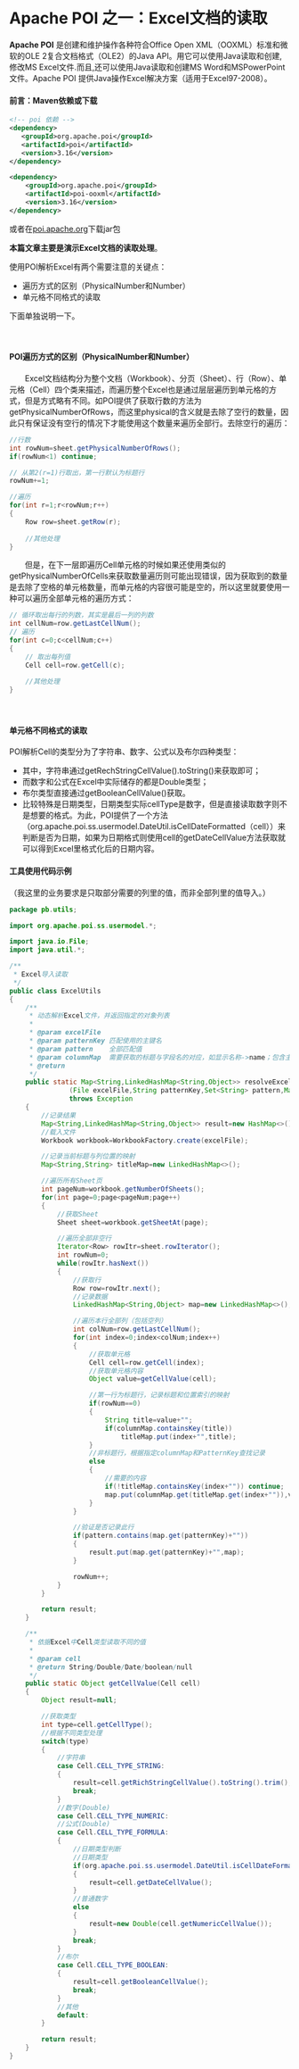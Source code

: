 # Apache POI 之一：Excel文档的读取
**Apache POI** 是创建和维护操作各种符合Office Open XML（OOXML）标准和微软的OLE 2复合文档格式（OLE2）的Java API。用它可以使用Java读取和创建,修改MS Excel文件.而且,还可以使用Java读取和创建MS Word和MSPowerPoint文件。Apache POI 提供Java操作Excel解决方案（适用于Excel97-2008）。



#### 前言：Maven依赖或下载

```xml
<!-- poi 依赖 -->
<dependency>
   <groupId>org.apache.poi</groupId>
   <artifactId>poi</artifactId>
   <version>3.16</version>
</dependency>

<dependency>
    <groupId>org.apache.poi</groupId>
    <artifactId>poi-ooxml</artifactId>
    <version>3.16</version>
</dependency>
```

或者在[poi.apache.org](https://poi.apache.org/download.html)下载jar包



**本篇文章主要是演示Excel文档的读取处理**。

使用POI解析Excel有两个需要注意的关键点：

- 遍历方式的区别（PhysicalNumber和Number）
- 单元格不同格式的读取

下面单独说明一下。

　　

#### POI遍历方式的区别（PhysicalNumber和Number）

　　Excel文档结构分为整个文档（Workbook）、分页（Sheet）、行（Row）、单元格（Cell）四个类来描述，而遍历整个Excel也是通过层层遍历到单元格的方式，但是方式略有不同。如POI提供了获取行数的方法为getPhysicalNumberOfRows，而这里physical的含义就是去除了空行的数量，因此只有保证没有空行的情况下才能使用这个数量来遍历全部行。去除空行的遍历：

```java
//行数
int rowNum=sheet.getPhysicalNumberOfRows();
if(rowNum<1) continue;

// 从第2(r=1)行取出，第一行默认为标题行
rowNum+=1;

//遍历
for(int r=1;r<rowNum;r++)
{
    Row row=sheet.getRow(r);
  
    //其他处理
}
```

　　但是，在下一层即遍历Cell单元格的时候如果还使用类似的getPhysicalNumberOfCells来获取数量遍历则可能出现错误，因为获取到的数量是去除了空格的单元格数量，而单元格的内容很可能是空的，所以这里就要使用一种可以遍历全部单元格的遍历方式：

```java
// 循环取出每行的列数，其实是最后一列的列数
int cellNum=row.getLastCellNum();
// 遍历
for(int c=0;c<cellNum;c++)
{
    // 取出每列值
    Cell cell=row.getCell(c);
    
    //其他处理
}
```

　　

#### 单元格不同格式的读取

POI解析Cell的类型分为了字符串、数字、公式以及布尔四种类型：

- 其中，字符串通过getRechStringCellValue().toString()来获取即可；
- 而数字和公式在Excel中实际储存的都是Double类型；
- 布尔类型直接通过getBooleanCellValue()获取。
- 比较特殊是日期类型，日期类型实际cellType是数字，但是直接读取数字则不是想要的格式。为此，POI提供了一个方法（org.apache.poi.ss.usermodel.DateUtil.isCellDateFormatted（cell））来判断是否为日期，如果为日期格式则使用cell的getDateCellValue方法获取就可以得到Excel里格式化后的日期内容。



#### 工具使用代码示例

（我这里的业务要求是只取部分需要的列里的值，而非全部列里的值导入。）

```java
package pb.utils;

import org.apache.poi.ss.usermodel.*;

import java.io.File;
import java.util.*;

/**
 * Excel导入读取
 */
public class ExcelUtils
{
    /**
     * 动态解析Excel文件，并返回指定的对象列表
     *
     * @param excelFile
     * @param patternKey 匹配使用的主键名
     * @param pattern    全部匹配值
     * @param columnMap  需要获取的标题与字段名的对应，如显示名称->name；包含主键列
     * @return
     */
    public static Map<String,LinkedHashMap<String,Object>> resolveExcel
               (File excelFile,String patternKey,Set<String> pattern,Map<String,String> columnMap) 
               throws Exception
    {
        //记录结果
        Map<String,LinkedHashMap<String,Object>> result=new HashMap<>();
        //载入文件
        Workbook workbook=WorkbookFactory.create(excelFile);

        //记录当前标题与列位置的映射
        Map<String,String> titleMap=new LinkedHashMap<>();

        //遍历所有Sheet页
        int pageNum=workbook.getNumberOfSheets();
        for(int page=0;page<pageNum;page++)
        {
            //获取Sheet
            Sheet sheet=workbook.getSheetAt(page);

            //遍历全部非空行
            Iterator<Row> rowItr=sheet.rowIterator();
            int rowNum=0;
            while(rowItr.hasNext())
            {
                //获取行
                Row row=rowItr.next();
                //记录数据
                LinkedHashMap<String,Object> map=new LinkedHashMap<>();

                //遍历本行全部列（包括空列）
                int colNum=row.getLastCellNum();
                for(int index=0;index<colNum;index++)
                {
                    //获取单元格
                    Cell cell=row.getCell(index);
                    //获取单元格内容
                    Object value=getCellValue(cell);

                    //第一行为标题行，记录标题和位置索引的映射
                    if(rowNum==0)
                    {
                        String title=value+"";
                        if(columnMap.containsKey(title))
                            titleMap.put(index+"",title);
                    }
                    //非标题行，根据指定columnMap和PatternKey查找记录
                    else
                    {
                        //需要的内容
                        if(!titleMap.containsKey(index+"")) continue;
                        map.put(columnMap.get(titleMap.get(index+"")),value);
                    }
                }

                //验证是否记录此行
                if(pattern.contains(map.get(patternKey)+""))
                {
                    result.put(map.get(patternKey)+"",map);
                }

                rowNum++;
            }
        }

        return result;
    }

    /**
     * 依据Excel中Cell类型读取不同的值
     *
     * @param cell
     * @return String/Double/Date/boolean/null
     */
    public static Object getCellValue(Cell cell)
    {
        Object result=null;

        //获取类型
        int type=cell.getCellType();
        //根据不同类型处理
        switch(type)
        {
            //字符串
            case Cell.CELL_TYPE_STRING:
            {
                result=cell.getRichStringCellValue().toString().trim();
                break;
            }
            //数字(Double)
            case Cell.CELL_TYPE_NUMERIC:
            //公式(Double)
            case Cell.CELL_TYPE_FORMULA:
            {
                //日期类型判断
                //日期类型
                if(org.apache.poi.ss.usermodel.DateUtil.isCellDateFormatted(cell))
                {
                    result=cell.getDateCellValue();
                }
                //普通数字
                else
                {
                    result=new Double(cell.getNumericCellValue());
                }
                break;
            }
            //布尔
            case Cell.CELL_TYPE_BOOLEAN:
            {
                result=cell.getBooleanCellValue();
                break;
            }
            //其他
            default:
        }

        return result;
    }
}
```

